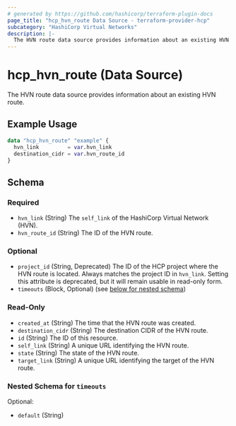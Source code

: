 ```yaml
---
# generated by https://github.com/hashicorp/terraform-plugin-docs
page_title: "hcp_hvn_route Data Source - terraform-provider-hcp"
subcategory: "HashiCorp Virtual Networks"
description: |-
  The HVN route data source provides information about an existing HVN route.
---
```


# hcp_hvn_route (Data Source)

The HVN route data source provides information about an existing HVN route.

## Example Usage

```terraform
data "hcp_hvn_route" "example" {
  hvn_link         = var.hvn_link
  destination_cidr = var.hvn_route_id
}
```

<!-- schema generated by tfplugindocs -->
## Schema

### Required

- `hvn_link` (String) The `self_link` of the HashiCorp Virtual Network (HVN).
- `hvn_route_id` (String) The ID of the HVN route.

### Optional

- `project_id` (String, Deprecated) The ID of the HCP project where the HVN route is located. Always matches the project ID in `hvn_link`. Setting this attribute is deprecated, but it will remain usable in read-only form.
- `timeouts` (Block, Optional) (see [below for nested schema](#nestedblock--timeouts))

### Read-Only

- `created_at` (String) The time that the HVN route was created.
- `destination_cidr` (String) The destination CIDR of the HVN route.
- `id` (String) The ID of this resource.
- `self_link` (String) A unique URL identifying the HVN route.
- `state` (String) The state of the HVN route.
- `target_link` (String) A unique URL identifying the target of the HVN route.

<a id="nestedblock--timeouts"></a>
### Nested Schema for `timeouts`

Optional:

- `default` (String)
